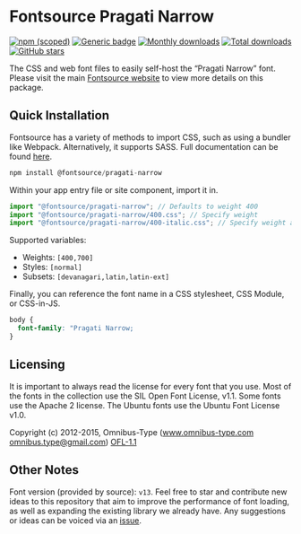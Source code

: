 # Fontsource Pragati Narrow

[![npm (scoped)](https://img.shields.io/npm/v/@fontsource/pragati-narrow?color=brightgreen)](https://www.npmjs.com/package/@fontsource/pragati-narrow) [![Generic badge](https://img.shields.io/badge/fontsource-passing-brightgreen)](https://github.com/fontsource/fontsource) [![Monthly downloads](https://badgen.net/npm/dm/@fontsource/pragati-narrow)](https://github.com/fontsource/fontsource) [![Total downloads](https://badgen.net/npm/dt/@fontsource/pragati-narrow)](https://github.com/fontsource/fontsource) [![GitHub stars](https://img.shields.io/github/stars/fontsource/fontsource.svg?style=social&label=Star)](https://github.com/fontsource/fontsource/stargazers)

The CSS and web font files to easily self-host the “Pragati Narrow” font. Please visit the main [Fontsource website](https://fontsource.org/fonts/pragati-narrow) to view more details on this package.

## Quick Installation

Fontsource has a variety of methods to import CSS, such as using a bundler like Webpack. Alternatively, it supports SASS. Full documentation can be found [here](https://beta.fontsource.org/docs/getting-started/introduction).

```javascript
npm install @fontsource/pragati-narrow
```

Within your app entry file or site component, import it in.

```javascript
import "@fontsource/pragati-narrow"; // Defaults to weight 400
import "@fontsource/pragati-narrow/400.css"; // Specify weight
import "@fontsource/pragati-narrow/400-italic.css"; // Specify weight and style

```

Supported variables:
- Weights: `[400,700]`
- Styles: `[normal]`
- Subsets: `[devanagari,latin,latin-ext]`

Finally, you can reference the font name in a CSS stylesheet, CSS Module, or CSS-in-JS.

```css
body {
  font-family: "Pragati Narrow;
}
```

## Licensing
It is important to always read the license for every font that you use.
Most of the fonts in the collection use the SIL Open Font License, v1.1. Some fonts use the Apache 2 license. The Ubuntu fonts use the Ubuntu Font License v1.0.

Copyright (c) 2012-2015, Omnibus-Type (www.omnibus-type.com omnibus.type@gmail.com)
[OFL-1.1](http://scripts.sil.org/OFL)

## Other Notes
Font version (provided by source): `v13`.
Feel free to star and contribute new ideas to this repository that aim to improve the performance of font loading, as well as expanding the existing library we already have. Any suggestions or ideas can be voiced via an [issue](https://github.com/fontsource/fontsource/issues).